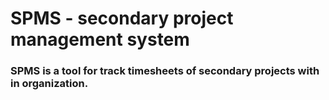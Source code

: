 # SPMS - secondary project management system

### SPMS is a tool for track timesheets of secondary projects with in organization. 